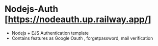 # Nodejs-Auth [https://nodeauth.up.railway.app/]
- Nodejs + EJS Authentication template
- Contains features as Google Oauth , forgetpassword, mail verification
